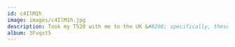 ```yaml
---
id: c4IlM1h
image: images/c4IlM1h.jpg
description: Took my T520 with me to the UK &#8208; specifically, these pictures were taken on a footpath near the stone circles at Avebury. Unfortunately, I neglected to take the thonk with me to the stone circles, but it was raining and I was afraid that my camera might get damaged.
album: 3Fvqxt5
---
```


